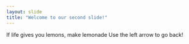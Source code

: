 ```yaml
---
layout: slide
title: "Welcome to our second slide!"
---
```

If life gives you lemons, make lemonade
Use the left arrow to go back!

